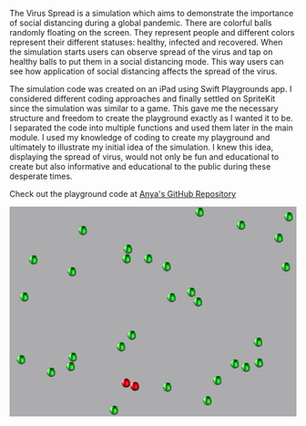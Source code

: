 <p>The Virus Spread is a simulation which aims to demonstrate the importance of social distancing during a global pandemic. There are colorful balls randomly floating on the screen. They represent people and different colors represent their different statuses: healthy, infected and recovered. When the simulation starts users can observe spread of the virus and tap on healthy balls to put them in a social distancing mode. This way users can see how application of social distancing affects the spread of the virus.</p>
<p> </p>
<p>The simulation code was created on an iPad using Swift Playgrounds app. I considered different coding approaches and finally settled on SpriteKit since the simulation was similar to a game. This gave me the necessary structure and freedom to create the playground exactly as I wanted it to be. I separated the code into multiple functions and used them later in the main module. I used my knowledge of coding to create my playground and ultimately to illustrate my initial idea of the simulation. I knew this idea, displaying the spread of virus, would not only be fun and educational to create but also informative and educational to the public during these desperate times.</p>
<p> </p>
<p>Check out the playground code at <a href="https://github.com/a-n-y-a/virus-spread-sim">Anya's GitHub Repository</a></p>
<p> </p>
<p align="center"><img src="virus_spread_demo.gif" alt="Demo"></p>
<p> </p>
<p> </p>
